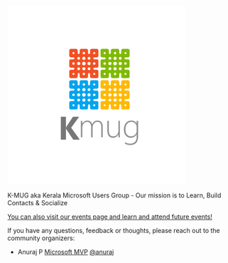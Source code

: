 [![K-MUG](k-mug.png "K-MUG")](https://k-mug.net/)

K-MUG aka Kerala Microsoft Users Group - Our mission is to Learn, Build Contacts & Socialize

[You can also visit our events page and learn and attend future events!](https://k-mug.net/events)

If you have any questions, feedback or thoughts, please reach out to the community organizers:

* Anuraj P [Microsoft MVP](https://mvp.microsoft.com/en-us/PublicProfile/5002040) [@anuraj](https://twitter.com/anuraj)
